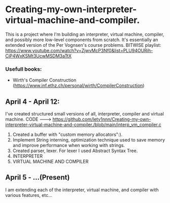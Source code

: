 # Creating-my-own-interpreter-virtual-machine-and-compiler.

This is a project where I'm building an interpreter, virtual machine, compiler, and possibly more low-level components from scratch. It's essentially an extended version of the Per Vognsen's course problems.
BITWISE playlist: https://www.youtube.com/watch?v=ZjwvMcP3Nf0&list=PLU94OURih-CiP4WxKSMt3UcwMSDM3aTtX
### Usefull books:
- Wirth's Compiler Construction (https://www.inf.ethz.ch/personal/wirth/CompilerConstruction)

## April 4 - April 12:
I've created structured small versions of all, interpreter, compiler and virtual machine.
CODE ---> https://github.com/letv1nnn/Creating-my-own-interpreter-virtual-machine-and-compiler./blob/main/interp_vm_compiler.c
1. Created a buffer with "custom memory allocators":).
2. Implement String interning, optimization technique used to save memory and improve performance when working with strings.
3. Created parser, lexer. For lexer I used Abstract Syntax Tree.
4. INTERPRETER
5. VIRTUAL MACHINE AND COMPILER

## April 5 - ...(Present)
I am extending each of the interpreter, virtual machine, and compiler with various features, etc...
